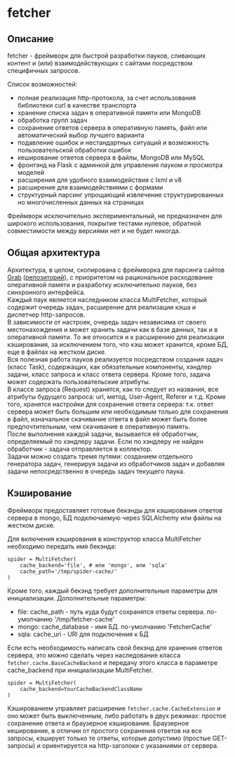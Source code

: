 fetcher
=============

Описание
-------------

fetcher - фреймворк для быстрой разработки пауков, сливающих контент и (или) взаимодействующих с сайтами посредством специфичных запросов.

Список возможностей:
* полная реализация http-протокола, за счет использования библиотеки curl в качестве транспорта
* хранение списка задач в оперативной памяти или MongoDB
* обработка групп задач
* сохранение ответов сервера в оперативную память, файл или автоматический выбор лучшего варианта
* подавление ошибок и нестандартных ситуаций и возможность пользовательской обработки ошибок
* кеширование ответов сервера в файлы, MongoDB или MySQL
* фронтэнд на Flask с админкой для управления пауком и просмотра моделей
* расширения для удобного взаимодействия с lxml и v8
* расширение для взаимодействиями с формами
* структурный парсинг упрощающий извлечение структурированных но многочисленных данных на страницах

Фреймворк исключительно экспериментальный, не предназначен для широкого использования, покрытие тестами нулевое, обратной совместимости между версиями нет и не будет никогда.


Общая архитектура
-------------

Архитектура, в целом, скопирована с фреймворка для парсинга сайтов [Grab](http://grablib.org/) ([репозиторий](https://bitbucket.org/lorien/grab)), с приоритетом на рациональное расходование оперативной памяти и разработку исключительно пауков, без синхронного интерфейса. <br />
Каждый паук является наследником класса MultiFetcher, который содержит очередь задач, расширение для реализации кэша и диспетчер http-запросов. <br />
В зависимости от настроек, очередь задач независима от своего местонахождения и может хранить задачи как в базе данных, так и в оперативной памяти. То же относится и к расширению для реализации кэширования, за исключением того, что кэш может хранится, кроме БД, еще в файлах на жестком диске. <br />
Вся полезная работа пауков реализуется посредством создания задач (класс Task), содержащих, как обязательные компоненты, хэндлер задачи, класс запроса и класс ответа сервера. Кроме того, задача может содержать пользовательские атрибуты. <br />
В классе запроса (Request) хранятся, как то следует из названия, все атрибуты будущего запроса: url, метод, User-Agent, Referer и т.д. Кроме того, хранятся настройки для сохранения ответа сервера: т.к. ответ сервера может быть большим или необходимым только для сохранения в файл, изначальное скачивание ответа в файл может быть более предпочтительным, чем скачивание в оперативную память. <br />
После выполнения каждой задачи, вызывается её обработчик, определяемый по хэндлеру задачи. Если по хэндлеру не найден обработчик - задача отправляется в коллектор. <br />
Задачи можно создать тремя путями: созданием отдельного генератора задач, генерируя задачи из обработчиков задач и добавляя задачи непосредственно в очередь задач текущего паука. <br />


Кэширование
-------------

Фреймворк предоставляет готовые бекэнды для кэширования ответов сервера в mongo, БД подключаемую через SQLAlchemy или файлы на жестком диске. <br />

Для включения кэширования в конструктор класса MultiFetcher необходимо передать имя бекэнда:

    spider = MultiFetcher(
        cache_backend='file', # или 'mongo', или 'sqla'
        cache_path='/tmp/spider-cache/'
    )

Кроме того, каждый бекэнд требует дополнительные параметры для инициализации.
Дополнительные параметры:
* file: cache_path - путь куда будут сохранятся ответы сервера. по-умолчанию '/tmp/fetcher-cache'
* mongo: cache_database - имя БД. по-умолчанию 'FetcherCache'
* sqla: cache_uri - URI для подключения к БД

Если есть необходимость написать свой бекэнд для хранения ответов сервера, это можно сделать через наследование класса `fetcher.cache.BaseCacheBackend` и передачу этого класса в параметре cache_backend при инициализации MultiFetcher. <br />

    spider = MultiFetcher(
        cache_backend=YourCacheBackendClassName
    )

Кэшированием управляет расширение `fetcher.cache.CacheExtension` и оно может быть выключенным, либо работать в двух режимах: простое сохранение ответа и браузерное кэширование.
Браузерное кеширование, в отличии от простого сохранения ответов на все запросы, кэширует только те ответы, которые допустимо (простые GET-запросы) и ориентируется на http-заголоки с указаниями от сервера.
